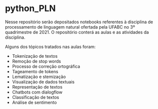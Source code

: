 # python_PLN
Nesse repositório serão depositados notebooks referentes à disciplina de processamento de linguagem natural ofertada pela UFABC no 3º quadrimestre de 2021. O repositório conterá as aulas e as atividades da disciplina. 

Alguns dos tópicos tratados nas aulas foram:
* Tokenização de textos
* Remoção de stop words
* Processo de correção ortográfica
* Tageamento de tokens
* Lematização e stemização 
* Visualização de dados textuais
* Representação de textos
* Chatbots com dialogflow
* Classificação de textos
* Análise de sentimento
